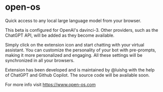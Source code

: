 # open-os
Quick access to any local large language model from your browser.
 
This beta is configured for OpenAI's davinci-3. Other providers, such as the ChatGPT API, will be added as they become available.

Simply click on the extension icon and start chatting with your virtual assistant. You can customize the personality of your bot with pre-prompts, making it more personalized and engaging. All these settings will be synchronized in all your browsers.

Extension has been developed and is maintained by @luishg with the help of ChatGPT and Github Copilot. The source code will be available soon.

For more info visit https://www.open-os.com
